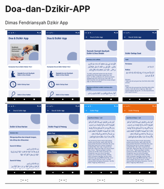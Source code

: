 # Doa-dan-Dzikir-APP

Dimas Fendriansyah Dzikir App

|<img src="/ss/ss1.png"/>|<img src="/ss/ss2.png"/>|<img src="/ss/ss3.png"/>|<img src="/ss/ss4.png"/>|
| :--: | :--: | :--: | :--: |
|<img src="/ss/ss5.png"/>|<img src="/ss/ss6.png"/>|<img src="/ss/ss7.png"/>|<img src="/ss/ss8.png"/>|
| :--: | :--: | :--: | :--: |
